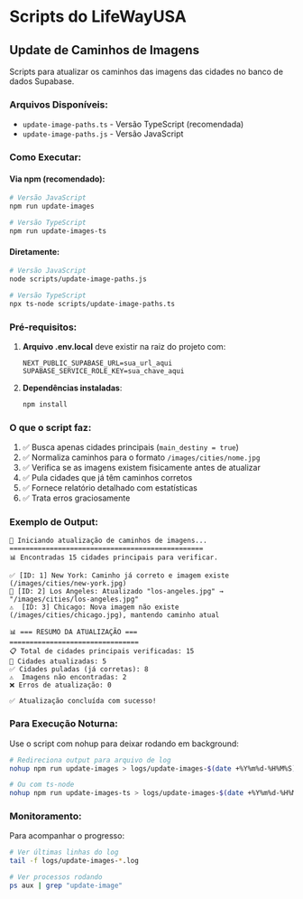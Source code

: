 # Scripts do LifeWayUSA

## Update de Caminhos de Imagens

Scripts para atualizar os caminhos das imagens das cidades no banco de dados Supabase.

### Arquivos Disponíveis:
- `update-image-paths.ts` - Versão TypeScript (recomendada)
- `update-image-paths.js` - Versão JavaScript

### Como Executar:

#### Via npm (recomendado):
```bash
# Versão JavaScript
npm run update-images

# Versão TypeScript
npm run update-images-ts
```

#### Diretamente:
```bash
# Versão JavaScript
node scripts/update-image-paths.js

# Versão TypeScript
npx ts-node scripts/update-image-paths.ts
```

### Pré-requisitos:

1. **Arquivo .env.local** deve existir na raiz do projeto com:
   ```
   NEXT_PUBLIC_SUPABASE_URL=sua_url_aqui
   SUPABASE_SERVICE_ROLE_KEY=sua_chave_aqui
   ```

2. **Dependências instaladas**:
   ```bash
   npm install
   ```

### O que o script faz:

1. ✅ Busca apenas cidades principais (`main_destiny = true`)
2. ✅ Normaliza caminhos para o formato `/images/cities/nome.jpg`
3. ✅ Verifica se as imagens existem fisicamente antes de atualizar
4. ✅ Pula cidades que já têm caminhos corretos
5. ✅ Fornece relatório detalhado com estatísticas
6. ✅ Trata erros graciosamente

### Exemplo de Output:

```
🚀 Iniciando atualização de caminhos de imagens...
================================================
📊 Encontradas 15 cidades principais para verificar.

✅ [ID: 1] New York: Caminho já correto e imagem existe (/images/cities/new-york.jpg)
🔄 [ID: 2] Los Angeles: Atualizado "los-angeles.jpg" → "/images/cities/los-angeles.jpg"
⚠️  [ID: 3] Chicago: Nova imagem não existe (/images/cities/chicago.jpg), mantendo caminho atual

📊 === RESUMO DA ATUALIZAÇÃO ===
================================
📋 Total de cidades principais verificadas: 15
🔄 Cidades atualizadas: 5
✅ Cidades puladas (já corretas): 8
⚠️  Imagens não encontradas: 2
❌ Erros de atualização: 0

✅ Atualização concluída com sucesso!
```

### Para Execução Noturna:

Use o script com nohup para deixar rodando em background:

```bash
# Redireciona output para arquivo de log
nohup npm run update-images > logs/update-images-$(date +%Y%m%d-%H%M%S).log 2>&1 &

# Ou com ts-node
nohup npm run update-images-ts > logs/update-images-$(date +%Y%m%d-%H%M%S).log 2>&1 &
```

### Monitoramento:

Para acompanhar o progresso:
```bash
# Ver últimas linhas do log
tail -f logs/update-images-*.log

# Ver processos rodando
ps aux | grep "update-image"
```
